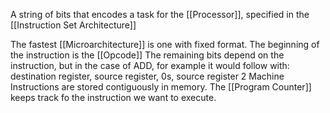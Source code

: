 A string of bits that encodes a task for the [[Processor]], specified in the [[Instruction Set Architecture]]

The fastest [[Microarchitecture]] is one with fixed format.
The beginning of the instruction is the [[Opcode]]
The remaining bits depend on the instruction, but in the case of ADD, for example it would follow with: destination register, source register, 0s, source register 2
Machine Instructions are stored contiguously in memory. 
The [[Program Counter]] keeps track fo the instruction we want to execute.

